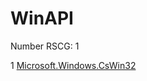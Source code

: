 <h1>WinAPI</h1>

Number RSCG: 1

   1 [Microsoft.Windows.CsWin32](/docs/Microsoft.Windows.CsWin32)
    